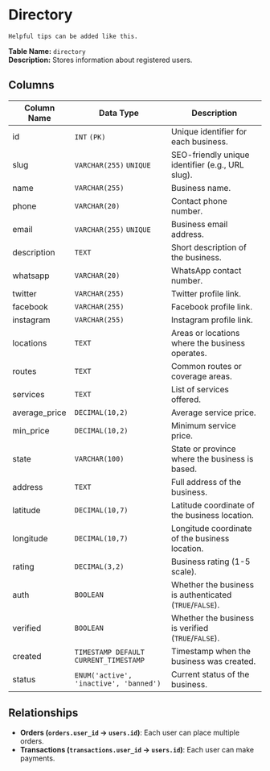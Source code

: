 # Directory

```{tip}
Helpful tips can be added like this.
```

**Table Name:** `directory` <br>
**Description:** Stores information about registered users.

## Columns

| Column Name   | Data Type                              | Description                                             |
| ------------- | -------------------------------------- | ------------------------------------------------------- |
| id            | `INT` `(PK)`                           | Unique identifier for each business.                    |
| slug          | `VARCHAR(255)` `UNIQUE`                | SEO-friendly unique identifier (e.g., URL slug).        |
| name          | `VARCHAR(255)`                         | Business name.                                          |
| phone         | `VARCHAR(20)`                          | Contact phone number.                                   |
| email         | `VARCHAR(255)` `UNIQUE`                | Business email address.                                 |
| description   | `TEXT`                                 | Short description of the business.                      |
| whatsapp      | `VARCHAR(20)`                          | WhatsApp contact number.                                |
| twitter       | `VARCHAR(255)`                         | Twitter profile link.                                   |
| facebook      | `VARCHAR(255)`                         | Facebook profile link.                                  |
| instagram     | `VARCHAR(255)`                         | Instagram profile link.                                 |
| locations     | `TEXT`                                 | Areas or locations where the business operates.         |
| routes        | `TEXT`                                 | Common routes or coverage areas.                        |
| services      | `TEXT`                                 | List of services offered.                               |
| average_price | `DECIMAL(10,2)`                        | Average service price.                                  |
| min_price     | `DECIMAL(10,2)`                        | Minimum service price.                                  |
| state         | `VARCHAR(100)`                         | State or province where the business is based.          |
| address       | `TEXT`                                 | Full address of the business.                           |
| latitude      | `DECIMAL(10,7)`                        | Latitude coordinate of the business location.           |
| longitude     | `DECIMAL(10,7)`                        | Longitude coordinate of the business location.          |
| rating        | `DECIMAL(3,2)`                         | Business rating (1-5 scale).                            |
| auth          | `BOOLEAN`                              | Whether the business is authenticated (`TRUE`/`FALSE`). |
| verified      | `BOOLEAN`                              | Whether the business is verified (`TRUE`/`FALSE`).      |
| created       | `TIMESTAMP DEFAULT CURRENT_TIMESTAMP`  | Timestamp when the business was created.                |
| status        | `ENUM('active', 'inactive', 'banned')` | Current status of the business.                         |

## Relationships

- **Orders (`orders.user_id` → `users.id`)**: Each user can place multiple orders.
- **Transactions (`transactions.user_id` → `users.id`)**: Each user can make payments.
